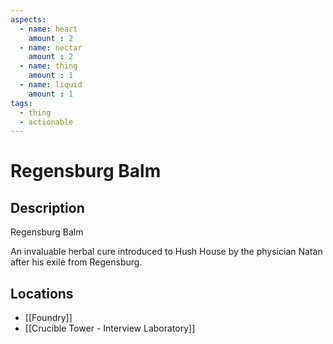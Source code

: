 ```yaml
---
aspects: 
  - name: heart
    amount : 2
  - name: nectar
    amount : 2
  - name: thing
    amount : 1
  - name: liquid
    amount : 1
tags:
  - thing
  - actionable
---
```


# Regensburg Balm

## Description
Regensburg Balm

An invaluable herbal cure introduced to Hush House by the physician Natan after his exile from Regensburg.
## Locations
- [[Foundry]]
- [[Crucible Tower - Interview Laboratory]]